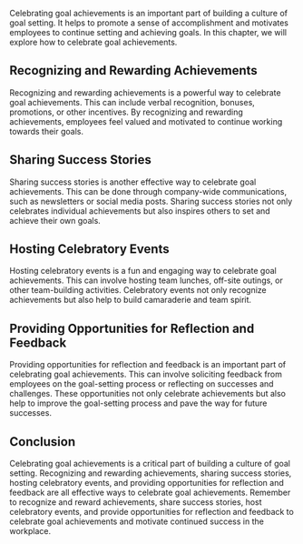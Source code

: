 
Celebrating goal achievements is an important part of building a culture of goal setting. It helps to promote a sense of accomplishment and motivates employees to continue setting and achieving goals. In this chapter, we will explore how to celebrate goal achievements.

Recognizing and Rewarding Achievements
--------------------------------------

Recognizing and rewarding achievements is a powerful way to celebrate goal achievements. This can include verbal recognition, bonuses, promotions, or other incentives. By recognizing and rewarding achievements, employees feel valued and motivated to continue working towards their goals.

Sharing Success Stories
-----------------------

Sharing success stories is another effective way to celebrate goal achievements. This can be done through company-wide communications, such as newsletters or social media posts. Sharing success stories not only celebrates individual achievements but also inspires others to set and achieve their own goals.

Hosting Celebratory Events
--------------------------

Hosting celebratory events is a fun and engaging way to celebrate goal achievements. This can involve hosting team lunches, off-site outings, or other team-building activities. Celebratory events not only recognize achievements but also help to build camaraderie and team spirit.

Providing Opportunities for Reflection and Feedback
---------------------------------------------------

Providing opportunities for reflection and feedback is an important part of celebrating goal achievements. This can involve soliciting feedback from employees on the goal-setting process or reflecting on successes and challenges. These opportunities not only celebrate achievements but also help to improve the goal-setting process and pave the way for future successes.

Conclusion
----------

Celebrating goal achievements is a critical part of building a culture of goal setting. Recognizing and rewarding achievements, sharing success stories, hosting celebratory events, and providing opportunities for reflection and feedback are all effective ways to celebrate goal achievements. Remember to recognize and reward achievements, share success stories, host celebratory events, and provide opportunities for reflection and feedback to celebrate goal achievements and motivate continued success in the workplace.
